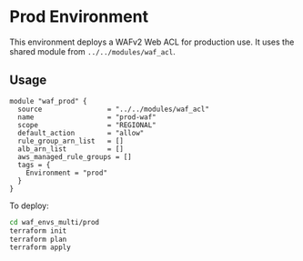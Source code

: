 # Prod Environment

This environment deploys a WAFv2 Web ACL for production use. It uses the shared module from `../../modules/waf_acl`.

## Usage

```hcl
module "waf_prod" {
  source                = "../../modules/waf_acl"
  name                  = "prod-waf"
  scope                 = "REGIONAL"
  default_action        = "allow"
  rule_group_arn_list   = []
  alb_arn_list          = []
  aws_managed_rule_groups = []
  tags = {
    Environment = "prod"
  }
}
```

To deploy:

```bash
cd waf_envs_multi/prod
terraform init
terraform plan
terraform apply
```